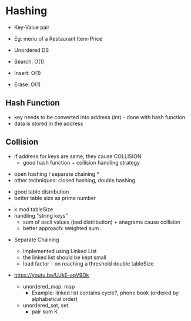 # Hashing

- Key-Value pair
- Eg: menu of a Restaurant Item-Price

- Unordered DS
- Search: O(1)
- Insert: O(1)
- Erase: O(1)

## Hash Function

- key needs to be converted into address (int) - done with hash function
- data is stored in the address

## Collision

- if address for keys are same, they cause COLLISION
  - good hash function + collision handling strategy

* open hashing / separate chaining \*
* other techniques: closed hashing, double hashing

- good table distribution
- better table size as prime number

* k mod tableSize
* handling "string keys"
  - sum of ascii values (bad distribution) + anagrams cause collision
  - better approach: weighted sum

- Separate Chaining

  - implemented using Linked List
  - the linked list should be kept small
  - load factor - on reaching a threshold double tableSize

- https://youtu.be/UJkE-apV9Dk
  - unordered_map, map
    - Example: linked list contains cycle?, phone book (ordered by alphabetical order)
  - unordered_set, set
    - pair sum K

